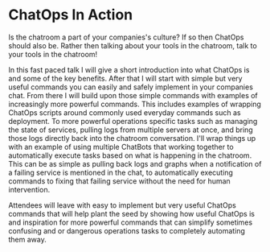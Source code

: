 # ChatOps In Action

Is the chatroom a part of your companies's culture? If so then ChatOps should also be. Rather then talking about your tools in the chatroom, talk to your tools in the chatroom! 

In this fast paced talk I will give a short introduction into what ChatOps is and some of the key benefits. After that I will start with simple but very useful commands you can easily and safely implement in your companies chat. From there I will build upon those simple commands with examples of increasingly more powerful commands. This includes examples of wrapping ChatOps scripts around commonly used everyday commands such as deployment. To more powerful operations specific tasks such as managing the state of services, pulling logs from multiple servers at once, and bring those logs directly back into the chatroom conversation. I'll wrap things up with an example of using multiple ChatBots that working together to automatically execute tasks based on what is happening in the chatroom. This can be as simple as pulling back logs and graphs when a notification of a failing service is mentioned in the chat, to automatically executing commands to fixing that failing service without the need for human intervention.

Attendees will leave with easy to implement but very useful ChatOps commands that will help plant the seed by showing how useful ChatOps is and inspiration for more powerful commands that can simplify sometimes confusing and or dangerous operations tasks to completely automating them away.

